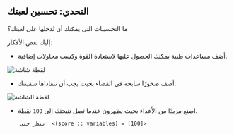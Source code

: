 ## التحدي: تحسين لعبتك

ما التحسينات التي يمكنك أن تُدخلها على لعبتك؟

إليك بعض الأفكار:

+ أضف مساعدات طبية يمكنك الحصول عليها لاستعادة القوة وكسب محاولات إضافية.

![لقطة شاشة](images/invaders-aid.png)

+ أضف صخورًا سابحة في الفضاء بحيث يجب أن تتفاداها سفينتك.

![لقطة الشاشة](images/invaders-rocks.png)

+ اصنع مزيدًا من الأعداء بحيث يظهرون عندما تصل نتيجتك إلى `100` نقطة.

```blocks3
    انتظر حتى <(score :: variables) = [100]>
```
